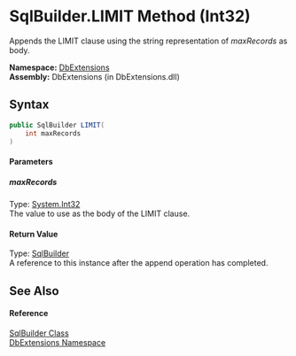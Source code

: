 SqlBuilder.LIMIT Method (Int32)
===============================
Appends the LIMIT clause using the string representation of *maxRecords* as body.

**Namespace:** [DbExtensions][1]  
**Assembly:** DbExtensions (in DbExtensions.dll)

Syntax
------

```csharp
public SqlBuilder LIMIT(
	int maxRecords
)
```

#### Parameters

##### *maxRecords*
Type: [System.Int32][2]  
The value to use as the body of the LIMIT clause.

#### Return Value
Type: [SqlBuilder][3]  
A reference to this instance after the append operation has completed.

See Also
--------

#### Reference
[SqlBuilder Class][3]  
[DbExtensions Namespace][1]  

[1]: ../README.md
[2]: http://msdn.microsoft.com/en-us/library/td2s409d
[3]: README.md